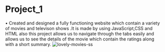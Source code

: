 # Project_1
•	Created and designed a fully functioning website which contain a variety of movies and televison shows .It is made by using JavaScript,CSS and HTML also this project allows us to navigate through the tabs easily and allows us to see the details of the movie which contain the ratings along with a short summary.
![lovely-movies-ss](https://github.com/Moulikmnit/Project_1/assets/107049594/06ee416c-0f8d-40ac-8950-d6d2d3e4b782)
